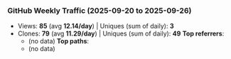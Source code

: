 ### GitHub Weekly Traffic (2025-09-20 to 2025-09-26)
- Views: **85** (avg **12.14/day**)  |  Uniques (sum of daily): **3**
- Clones: **79** (avg **11.29/day**)  |  Uniques (sum of daily): **49**
**Top referrers**:
  - (no data)
**Top paths**:
  - (no data)
